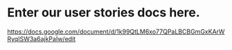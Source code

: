 # Enter our user stories docs here.

https://docs.google.com/document/d/1k99QtLM6xo77QPaLBCBGmGxKArWRyqISW3a6ajkPaIw/edit
